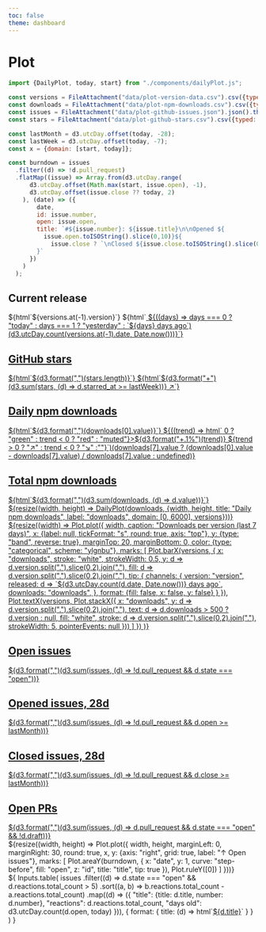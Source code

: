 ```yaml
---
toc: false
theme: dashboard
---
```


# Plot

```js
import {DailyPlot, today, start} from "./components/dailyPlot.js";
```

```js
const versions = FileAttachment("data/plot-version-data.csv").csv({typed: true});
const downloads = FileAttachment("data/plot-npm-downloads.csv").csv({typed: true});
const issues = FileAttachment("data/plot-github-issues.json").json().then((data) => data.map((d) => (d.open = d3.utcDay(new Date(d.created_at)), d.close = d.closed_at ? d3.utcDay(new Date(d.closed_at)) : null, d)));
const stars = FileAttachment("data/plot-github-stars.csv").csv({typed: true});
```

```js
const lastMonth = d3.utcDay.offset(today, -28);
const lastWeek = d3.utcDay.offset(today, -7);
const x = {domain: [start, today]};
```

```js
const burndown = issues
  .filter((d) => !d.pull_request)
  .flatMap((issue) => Array.from(d3.utcDay.range(
      d3.utcDay.offset(Math.max(start, issue.open), -1),
      d3.utcDay.offset(issue.close ?? today, 2)
    ), (date) => ({
        date,
        id: issue.number,
        open: issue.open,
        title: `#${issue.number}: ${issue.title}\n\nOpened ${
          issue.open.toISOString().slice(0,10)}${
            issue.close ? `\nClosed ${issue.close.toISOString().slice(0,10)}` : ""
        }`
      })
    )
  );
```

<div class="grid grid-cols-4" style="grid-auto-rows: 86px;">
  <div class=card>
  <h2>Current release</h2>
  ${html`<span class=big>${versions.at(-1).version}`}
  ${html`<a href="https://github.com/observablehq/plot/releases/tag/v${versions.at(-1).version}">
  <span class=muted>${((days) => days === 0 ? "today" : days === 1 ? "yesterday" : `${days} days ago`)(d3.utcDay.count(versions.at(-1).date, Date.now()))}`}
</div>
<div class=card>
  <h2>GitHub stars</h2>
  ${html`<span class=big>${d3.format(",")(stars.length)}`}
  ${html`<span class=green>${d3.format("+")(d3.sum(stars, (d) => d.starred_at >= lastWeek))} ↗︎`}
</div>
<div class=card>
  <h2>Daily npm downloads</h2>
  ${html`<span class=big>${d3.format(",")(downloads[0].value)}`}
  ${((trend) => html`<span class=${trend > 0 ? "green" : trend < 0 ? "red" : "muted"}>${d3.format("+.1%")(trend)} ${trend > 0 ? "↗︎" : trend < 0 ? "↘︎" :""}`)(downloads[7].value ? (downloads[0].value - downloads[7].value) / downloads[7].value : undefined)}
</div>
<div class=card>
  <h2>Total npm downloads</h2>
  ${html`<span class=big>${d3.format(",")(d3.sum(downloads, (d) => d.value))}`}
</div>

<div class="card grid grid-cols-1" style="grid-auto-rows: calc(260px + 2rem);">
  ${resize((width, height) => DailyPlot(downloads, {width, height, title: "Daily npm downloads", label: "downloads", domain: [0, 6000], versions}))}
</div>

<div class="card grid grid-cols-1">
  ${resize((width) => Plot.plot({
    width,
    caption: "Downloads per version (last 7 days)",
    x: {label: null, tickFormat: "s", round: true, axis: "top"},
    y: {type: "band", reverse: true},
    marginTop: 20,
    marginBottom: 0,
    color: {type: "categorical", scheme: "ylgnbu"},
    marks: [
      Plot.barX(versions, {
        x: "downloads",
        stroke: "white",
        strokeWidth: 0.5,
        y: d => d.version.split(".").slice(0,2).join("."),
        fill: d => d.version.split(".").slice(0,2).join("."),
        tip: {
          channels: {
            version: "version",
            released: d => `${d3.utcDay.count(d.date, Date.now())} days ago`,
            downloads: "downloads",
          },
          format: {fill: false, x: false, y: false}
        }
      }),
      Plot.textX(versions, Plot.stackX({
        x: "downloads",
        y: d => d.version.split(".").slice(0,2).join("."),
        text: d => d.downloads > 500 ? d.version : null,
        fill: "white",
        stroke: d => d.version.split(".").slice(0,2).join("."),
        strokeWidth: 5,
        pointerEvents: null
      }))
    ]
  })
)}
</div>

<div class="grid grid-cols-4" style="grid-auto-rows: 86px;">
  <div class=card>
    <h2>Open issues</h2>
    <span class=big>${d3.format(",")(d3.sum(issues, (d) => !d.pull_request && d.state === "open"))}</span>
  </div>
  <div class=card>
    <h2>Opened issues, 28d</h2>
    <span class=big>${d3.format(",")(d3.sum(issues, (d) => !d.pull_request && d.open >= lastMonth))}</span>
  </div>
  <div class=card>
    <h2>Closed issues, 28d</h2>
    <span class=big>${d3.format(",")(d3.sum(issues, (d) => !d.pull_request && d.close >= lastMonth))}</span>
  </div>
  <div class=card>
    <h2>Open PRs</h2>
    <a class=big href="https://github.com/observablehq/plot/pulls?q=is%3Apr+is%3Aopen+draft%3Afalse"><span class=muted>${d3.format(",")(d3.sum(issues, (d) => d.pull_request && d.state === "open" && !d.draft))}</span></a>
  </div>
</div>

<div class="grid grid-cols-2" style="grid-auto-rows: 276px;">
  <div class="card">${resize((width, height) => Plot.plot({
    width,
    height,
    marginLeft: 0,
    marginRight: 30,
    round: true,
    x,
    y: {axis: "right", grid: true, label: "↑ Open issues"},
    marks: [
      Plot.areaY(burndown, {
        x: "date",
        y: 1,
        curve: "step-before",
        fill: "open",
        z: "id",
        title: "title",
        tip: true
      }),
      Plot.ruleY([0])
    ]
  }))}</div>
  <div class="card" style="padding: 0;">${
    Inputs.table(
      issues
        .filter((d) => d.state === "open" && d.reactions.total_count > 5)
        .sort((a, b) => b.reactions.total_count - a.reactions.total_count)
        .map((d) => ({
          "title": {title: d.title, number: d.number},
          "reactions": d.reactions.total_count,
          "days old": d3.utcDay.count(d.open, today)
        })),
      {
        format: {
          title: (d) => html`<a href=https://github.com/observablehq/plot/issues/${d.number} target=_blank>${d.title}</a>`
        }
      }
    )
  }</div>
</div>

<!--
TODO
- count number of recent issue comments & reactions
- show npm downloads by day of week
- show the size of the bundle, or lines of source code over time
- show [jsDelivr stats](https://www.jsdelivr.com/package/npm/@observablehq/plot?tab=stats)
- show recent GitHub commit activity
-->
